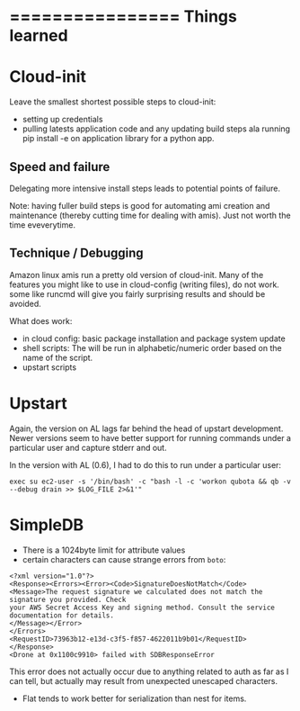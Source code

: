 ================
 Things learned
================

Cloud-init
==========

Leave the smallest shortest possible steps to cloud-init:

 * setting up credentials
 * pulling latests application code and any updating build steps ala
   running pip install -e on application library for a python app.

Speed and failure
-----------------

Delegating more intensive install steps leads to potential points of
failure.  

Note: having fuller build steps is good for automating ami creation
and maintenance (thereby cutting time for dealing with amis). Just not
worth the time eveverytime.

Technique / Debugging
---------------------

Amazon linux amis run a pretty old version of cloud-init.  Many of the
features you might like to use in cloud-config (writing files), do not
work.  some like runcmd will give you fairly surprising results and
should be avoided.

What does work:

 * in cloud config: basic package installation and package system update 
 * shell scripts: The will be run in alphabetic/numeric order based on
   the name of the script.
 * upstart scripts


Upstart
=======

Again, the version on AL lags far behind the head of upstart development.  Newer versions seem to have better support for running commands under a particular user and capture stderr and out.

In the version with AL (0.6), I had to do this to run under a particular user:

  `exec su ec2-user -s '/bin/bash' -c "bash -l -c 'workon qubota && qb -v --debug drain >> $LOG_FILE 2>&1'"`


SimpleDB
========

  * There is a 1024byte limit for attribute values 
  * certain characters can cause strange errors from `boto`:
   ``` 
   <?xml version="1.0"?>
   <Response><Errors><Error><Code>SignatureDoesNotMatch</Code>
   <Message>The request signature we calculated does not match the signature you provided. Check 
   your AWS Secret Access Key and signing method. Consult the service documentation for details.
   </Message></Error>
   </Errors>
   <RequestID>73963b12-e13d-c3f5-f857-4622011b9b01</RequestID>
   </Response>
   <Drone at 0x1100c9910> failed with SDBResponseError
   ```
  
  This error does not actually occur due to anything related to auth
  as far as I can tell, but actually may result from unexpected
  unescaped characters.
   
  * Flat tends to work better for serialization than nest for items.


